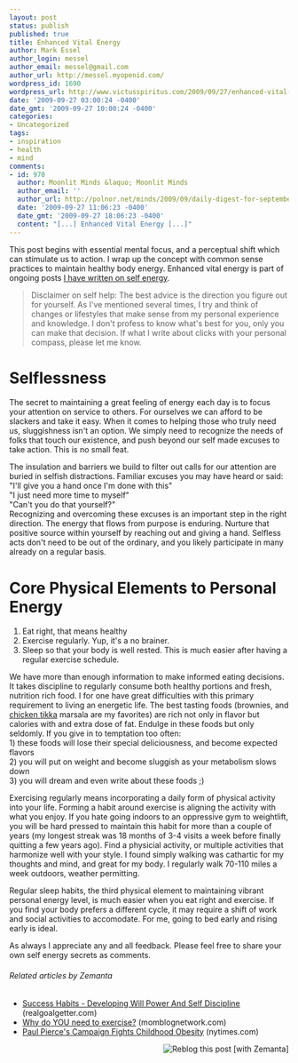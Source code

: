 ```yaml
---
layout: post
status: publish
published: true
title: Enhanced Vital Energy
author: Mark Essel
author_login: messel
author_email: messel@gmail.com
author_url: http://messel.myopenid.com/
wordpress_id: 1690
wordpress_url: http://www.victusspiritus.com/2009/09/27/enhanced-vital-energy/
date: '2009-09-27 03:00:24 -0400'
date_gmt: '2009-09-27 10:00:24 -0400'
categories:
- Uncategorized
tags:
- inspiration
- health
- mind
comments:
- id: 970
  author: Moonlit Minds &laquo; Moonlit Minds
  author_email: ''
  author_url: http://polnor.net/minds/2009/09/daily-digest-for-september-27th/
  date: '2009-09-27 11:06:23 -0400'
  date_gmt: '2009-09-27 18:06:23 -0400'
  content: "[...] Enhanced Vital Energy [...]"
---
```

<p>This post begins with essential mental focus, and a perceptual shift which can stimulate us to action. I wrap up the concept with common sense practices to maintain healthy body energy. Enhanced vital energy is part of ongoing posts <a href="http://www.victusspiritus.com/2009/04/28/a-few-surefire-tactics-to-boost-your-verve/">I have written on self energy</a>.</p>
<blockquote><p>Disclaimer on self help: The best advice is the direction you figure out for yourself. As I've mentioned several times, I try and think of changes or lifestyles that make sense from my personal experience and knowledge. I don't profess to know what's best for you, only you can make that decision. If what I write about clicks with your personal compass, please let me know.</p></blockquote>
<h1>Selflessness</h1>
<p>The secret to maintaining a great feeling of energy each day is to focus your attention on service to others. For ourselves we can afford to be slackers and take it easy. When it comes to helping those who truly need us, sluggishness isn't an option. We simply need to recognize the needs of folks that touch our existence, and push beyond our self made excuses to take action. This is no small feat.</p>
<p>The insulation and barriers we build to filter out calls for our attention are buried in selfish distractions. Familiar excuses you may have heard or said:<br />
"I'll give you a hand once I'm done with this"<br />
"I just need more time to myself"<br />
"Can't you do that yourself?"<br />
Recognizing and overcoming these excuses is an important step in the right direction. The energy that flows from purpose is enduring. Nurture that positive source within yourself by reaching out and giving a hand. Selfless acts don't need to be out of the ordinary, and you likely participate in many already on a regular basis.</p>
<h1>Core Physical Elements to Personal Energy</h1>
<ol>
<li><span style="background-color: #ffffff;">Eat right, that means healthy</span></li>
<li><span style="background-color: #ffffff;">Exercise regularly. Yup, it's a no brainer.</span></li>
<li><span style="background-color: #ffffff;">Sleep so that your body is well rested. This is much easier after having a regular exercise schedule.</span></li>
</ol>
<p>We have more than enough information to make informed eating decisions. It takes discipline to regularly consume both healthy portions and fresh, nutrition rich food. I for one have great difficulties with this primary requirement to living an energetic life. The best tasting foods (brownies, and <a class="zem_slink" title="Chicken tikka" rel="wikipedia" href="http://en.wikipedia.org/wiki/Chicken_tikka">chicken tikka</a> marsala are my favorites) are rich not only in flavor but calories with and extra dose of fat. Endulge in these foods but only seldomly. If you give in to temptation too often:<br />
1) these foods will lose their special deliciousness, and become expected flavors<br />
2) you will put on weight and become sluggish as your metabolism slows down<br />
3) you will dream and even write about these foods ;)</p>
<p>Exercising regularly means incorporating a daily form of physical activity into your life. Forming a habit around exercise is aligning the activity with what you enjoy. If you hate going indoors to an oppressive gym to weightlift, you will be hard pressed to maintain this habit for more than a couple of years (my longest streak was 18 months of 3-4 visits a week before finally quitting a few years ago). Find a physicial activity, or multiple activities that harmonize well with your style. I found simply walking was cathartic for my thoughts and mind, and great for my body. I regularly walk 70-110 miles a week outdoors, weather permitting.</p>
<p>Regular sleep habits, the third physical element to maintaining vibrant personal energy level, is much easier when you eat right and exercise. If you find your body prefers a different cycle, it may require a shift of work and social activities to accomodate. For me, going to bed early and rising early is ideal.</p>
<p>As always I appreciate any and all feedback. Please feel free to share your own self energy secrets as comments.</p>
<h6 class="zemanta-related-title" style="font-size: 1em;">Related articles by Zemanta</h6>
<ul class="zemanta-article-ul">
<li class="zemanta-article-ul-li"><a href="http://realgoalgetter.com/success-habits-developing-will-power-and-self-discipline">Success Habits - Developing Will Power And Self Discipline</a> (realgoalgetter.com)</li>
<li class="zemanta-article-ul-li"><a href="http://www.momblognetwork.com/content/why-do-you-need-exercise-0">Why do YOU need to exercise?</a> (momblognetwork.com)</li>
<li class="zemanta-article-ul-li"><a href="http://r.zemanta.com/?u=http%3A//www10.nytimes.com/aponline/2009/09/24/sports/AP-BKN-Celtics-Pierces-Campaign.html%3F_r%3D5%26partner%3Drss%26emc%3Drss&amp;a=7961106&amp;rid=9ad408b5-1a5b-4dec-94f2-55542f48574e&amp;e=399e73b569e400ad51b6470d61087609">Paul Pierce's Campaign Fights Childhood Obesity</a> (nytimes.com)</li>
</ul>
<div class="zemanta-pixie" style="margin-top: 10px; height: 15px;"><a class="zemanta-pixie-a" title="Reblog this post [with Zemanta]" href="http://reblog.zemanta.com/zemified/9ad408b5-1a5b-4dec-94f2-55542f48574e/"><img class="zemanta-pixie-img" style="border: none; float: right;" src="http://img.zemanta.com/reblog_e.png?x-id=9ad408b5-1a5b-4dec-94f2-55542f48574e" alt="Reblog this post [with Zemanta]" /></a><span class="zem-script more-related pretty-attribution"><script src="http://static.zemanta.com/readside/loader.js" type="text/javascript"></script></span></div>

